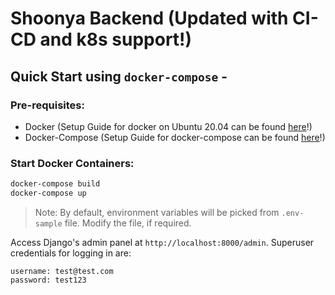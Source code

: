 # Shoonya Backend (Updated with CI-CD and k8s support!)

## Quick Start using `docker-compose` -

### Pre-requisites:

- Docker (Setup Guide for docker on Ubuntu 20.04 can be found [here](https://www.digitalocean.com/community/tutorials/how-to-install-and-use-docker-on-ubuntu-20-04)!)
- Docker-Compose (Setup Guide for docker-compose can be found [here](https://www.digitalocean.com/community/tutorials/how-to-install-and-use-docker-compose-on-ubuntu-20-04)!)

### Start Docker Containers:

```bash
docker-compose build
docker-compose up
```
> Note: By default, environment variables will be picked from `.env-sample` file. Modify the file, if required.

Access Django's admin panel at `http://localhost:8000/admin`. Superuser credentials for logging in are:
```
username: test@test.com
password: test123
```
